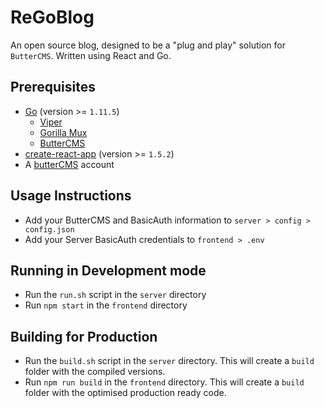 # ReGoBlog
An open source blog, designed to be a "plug and play" solution for `ButterCMS`. Written using React and Go. 

## Prerequisites
- [Go](https://golang.org/pkg/) (version >= `1.11.5`)
  - [Viper](https://github.com/spf13/viper)
  - [Gorilla Mux](https://github.com/gorilla/mux)
  - [ButterCMS](https://github.com/buttercms/buttercms-go)
- [create-react-app](https://facebook.github.io/create-react-app/) (version >= `1.5.2`)
- A [butterCMS](https://buttercms.com/) account

## Usage Instructions
- Add your ButterCMS and BasicAuth information to `server > config > config.json`
- Add your Server BasicAuth credentials to `frontend > .env`

## Running in Development mode
- Run the `run.sh` script in the `server` directory
- Run `npm start` in the `frontend` directory 

## Building for Production
- Run the `build.sh` script in the `server` directory. This will create a `build` folder with the compiled versions.
- Run `npm run build` in the `frontend` directory. This will create a `build` folder with the optimised production ready code.

